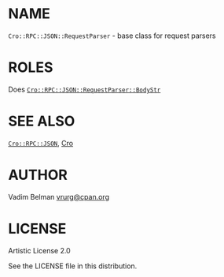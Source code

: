 NAME
====

`Cro::RPC::JSON::RequestParser` - base class for request parsers

ROLES
=====

Does [`Cro::RPC::JSON::RequestParser::BodyStr`](https://github.com/vrurg/raku-Cro-RPC-JSON/blob/v0.1.903/docs/md/Cro/RPC/JSON/RequestParser/BodyStr.md)

SEE ALSO
========

[`Cro::RPC::JSON`](https://github.com/vrurg/raku-Cro-RPC-JSON/blob/v0.1.903/docs/md/Cro/RPC/JSON.md), [Cro](https://cro.services)

AUTHOR
======

Vadim Belman <vrurg@cpan.org>

LICENSE
=======

Artistic License 2.0

See the LICENSE file in this distribution.

